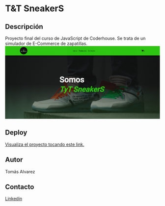 # T&T SneakerS

## Descripción
Proyecto final del curso de JavaScript de Coderhouse. Se trata de un simulador de E-Commerce de zapatillas.
![](img/portada.png)

## Deploy
[Visualiza el proyecto tocando este link.](https://17stomy.github.io/t-tsneakers/)

## Autor
Tomás Alvarez

## Contacto
[Linkedin](https://www.linkedin.com/in/tom%C3%A1s-alvarez-40b045217/)
